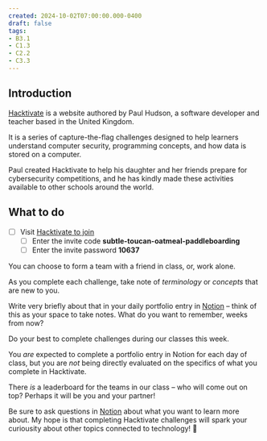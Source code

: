 ```yaml
---
created: 2024-10-02T07:00:00.000-0400
draft: false
tags:
- B3.1
- C1.3
- C2.2
- C3.3
---
```


## Introduction

[Hacktivate](https://www.hacktivate.io) is a website authored by Paul Hudson, a software developer and teacher based in the United Kingdom.

It is a series of capture-the-flag challenges designed to help learners understand computer security, programming concepts, and how data is stored on a computer.

Paul created Hacktivate to help his daughter and her friends prepare for cybersecurity competitions, and he has kindly made these activities available to other schools around the world.

## What to do

- [ ] Visit [Hacktivate to join](https://www.hacktivate.io/join)
	- [ ] Enter the invite code **subtle-toucan-oatmeal-paddleboarding**
	- [ ] Enter the invite password **10637**

You can choose to form a team with a friend in class, or, work alone.

As you complete each challenge, take note of *terminology* or *concepts* that are new to you.

Write very briefly about that in your daily portfolio entry in [Notion](https://notion.so) – think of this as your space to take notes. What do you want to remember, weeks from now?

Do your best to complete challenges during our classes this week.

You *are* expected to complete a portfolio entry in Notion for each day of class, but you are *not* being directly evaluated on the specifics of what you complete in Hacktivate.

There *is* a leaderboard for the teams in our class – who will come out on top? Perhaps it will be you and your partner!

Be sure to ask questions in [Notion](https://notion.so) about what you want to learn more about. My hope is that completing Hacktivate challenges will spark your curiousity about other topics connected to technology! 🚀
